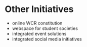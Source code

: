 # Other Initiatives
- online WCR constitution
- webspace for student societies
- integrated event solutions
- integrated social media initiatives